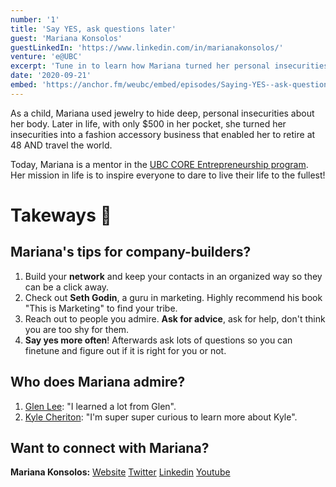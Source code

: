 ```yaml
---
number: '1'
title: 'Say YES, ask questions later'
guest: 'Mariana Konsolos'
guestLinkedIn: 'https://www.linkedin.com/in/marianakonsolos/'
venture: 'e@UBC'
excerpt: 'Tune in to learn how Mariana turned her personal insecurities into a fashion accessory business that enabled her to retire at 48 and travel the world!'
date: '2020-09-21'
embed: 'https://anchor.fm/weubc/embed/episodes/Saying-YES--ask-questions-later-Mariana-Konsolos-ejvdt2'
---
```


As a child, Mariana used jewelry to hide deep, personal insecurities about her body.  Later in life, with only $500 in her pocket, she turned her insecurities into a fashion accessory business that enabled her to retire at 48 AND travel the world. 

Today, Mariana is a mentor in the [UBC CORE Entrepreneurship program](https://www.start.entrepreneurship.ubc.ca/).  Her mission in life is to inspire everyone to dare to live their life to the fullest!

# Takeways 🎉

## Mariana's tips for company-builders?

1. Build your **network** and keep your contacts in an organized way so they can be a click away. 
2. Check out **Seth Godin**, a guru in marketing. Highly recommend his book "This is Marketing" to find your tribe.
3. Reach out to people you admire. **Ask for advice**, ask for help, don't think you are too shy for them.
4. **Say yes more often**! Afterwards ask lots of questions so you can finetune and figure out if it is right for you or not. 

## Who does Mariana admire?

1. [Glen Lee](https://www.linkedin.com/in/glenlee/): "I learned a lot from Glen".
2. [Kyle Cheriton](https://www.linkedin.com/in/kcheriton/): "I'm super super curious to learn more about Kyle".

## Want to connect with Mariana?

**Mariana Konsolos:** [Website](https://www.marianakonsolos.com/) [Twitter](https://twitter.com/MarianaKonsolos) [Linkedin](https://www.linkedin.com/in/mariana-konsolos-10093611/?trk=nav_responsive_tab_profile_pic) [Youtube](https://www.youtube.com/channel/UCu3iH6RJUzLVV8R2viEslEg)
